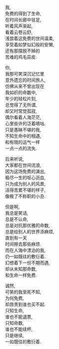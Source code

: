 我,  
免费的得到了生命,  
在时间长廊中驻足,  
听着风声渐起,  
看着云卷云舒,  
浅尝着这免费的世间温柔,  
享受着如梦似幻般的安懒,  
还有那摆脱不掉的  
苦难的鸡毛蒜皮.  

你,  
我那可笑深沉记忆里  
意外遗忘的时间旅人,  
仿佛从来不曾出现在  
我如织的命数中,  
年少的轻松片刻,  
总觉得了无所谓,  
却又时常觉孤寂,  
偶尔看着人海茫茫,  
心里些许的泛着嘀咕.  
只是愚昧不堪的我,  
不知生命中的相遇,  
和有限的运气一样  
一点一点的流失.  

后来听说,  
大家都在世间流浪,  
因为这场免费的演出,  
极尽一生的呕心沥血,  
只为成为别人的风景,  
活得苦累不堪的样子,  
像极了不称职的小丑.  

但是啊,  
我总是笑话,  
总是不认命,  
总是对抗那优雅的命数,  
总是给别人的世界添麻烦,  
直到有一天  
时间擦去那些麻烦.  
而在人海中漂泊的我,  
仍一如既往的敷衍着.  
幻想着下一份不期而遇,  
却从未知那命数,  
和生命一样免费.  

诚然,  
可笑的我至死不知,  
为何免费,  
却昂贵到谁也买不起.  
只知生命,  
谁也不能退票,  
只知命数,  
谁也不能续杯,  
只是继续,  
一如既往的敷衍着.  
